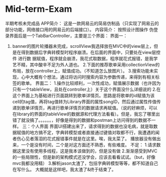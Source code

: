 # Mid-term-Exam
半期考核未完成品
APP简介：
这是一款网易云的简易仿制品（只实现了网易云的部分功能，网络接口用的网易云的后端接口）。
内容简介：
按照设计图操作 伪登录界面后是一个TabBarController，主要是三个界面：
  界面一：
 1. banner的图片轮播器未完成，scrollView我选择放在MVC中的view层上，但是在得到数据后字典转模型时程序崩溃。在后面的界面中，只要处在view层控件  进行数 据赋值，程序就会崩溃，我花式取数据，程序就花式报错，是我学艺不精，其中酸辛不足为外人道也。
  2.下面的推荐歌单采用collectionView的布局，放在controller上，赋值成功。（不知道怎么放图片）。
  3.搜索功能未实现，心中大概有个想法，通过将访问时搜索内容为参数传递，来得到有相关标签的歌单。
  界面二：
  1.操作比较顺利，一次性成功，赋值展示数据（也许因为只有一个tableView，且处在controller上）关于这个界面没什么详细说的
  2.在这个界面上为基础进行页面跳转到歌单详情页。思路是将歌单的id赋值为该cell的tag值，再将tag值转为Library界面的属性songID，然后通过属性传值传递到歌单详情页，再进行歌单详情页的数据请求再赋值。（说的好麻烦，可以在library的界面的tableView的数据源和代理方法看看）。但是，我忘了哪里出错了就没搞了。。。。。。，好像是得到的数据和postman上访问得到的数据不一样。
  三：个人界面
  界面UI搭建出来了，请求得到的数据也没毛病，就是取数据赋值的地方搞不定，字典转模型或者直接通过键值对取都不行，我遭遇的闻者伤心见者落泪的花式报错事件就是在这里。唉，我太菜了。
  播放器没有做出来，一个是没有时间，二个是对这方面还不熟悉，有些难度。
  不足：
  1.请求数据这里没有使用多线程，这是我本该做到的，但是没有做
  2.渐渐感受到MVC的一些局限性，但是新的架构模式还没学会，应该去看看试试。（but，好像mvc我都没用精）
  3.解析jason太渣了，包括字典转模型等等，都不知道自己在写什么。
  大概就是这样吧，我太渣了&终于结束了。
  
